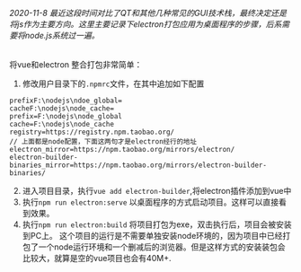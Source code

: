 ###### 2020-11-8 最近这段时间对比了QT和其他几种常见的GUI技术栈，最终决定还是将js作为主要方向。这里主要记录下electron打包应用为桌面程序的步骤，后系需要将node.js系统过一遍。
将vue和electron 整合打包非常简单：
1. 修改用户目录下的`.npmrc`文件，在其中追加如下配置
```npm
prefixF:\nodejs\ndoe_global=
cacheF:\nodejs\node_cache=
prefix=F:\nodejs\node_global
cache=F:\nodejs\node_cache
registry=https://registry.npm.taobao.org/
// 上面都是node配置，下面这两句才是electron经行的地址
electron_mirror=https://npm.taobao.org/mirrors/electron/
electron-builder-binaries_mirror=https://npm.taobao.org/mirrors/electron-builder-binaries/
```
2. 进入项目目录，执行`vue add electron-builder`,将electron插件添加到vue中
3. 执行`npm run electron:serve` 以桌面程序的方式启动项目。这样可以直接看到效果。
4. 执行`npm run electron:build` 将项目打包为exe，双击执行后，项目会被安装到PC上。
这个项目的运行是不需要单独安装node环境的，因为项目中已经打包了一个node运行环境和一个删减后的浏览器。但是这样方式的安装装包会比较大，就算是空的vue项目也会有40M+.


